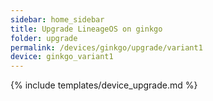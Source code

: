 ```yaml
---
sidebar: home_sidebar
title: Upgrade LineageOS on ginkgo
folder: upgrade
permalink: /devices/ginkgo/upgrade/variant1
device: ginkgo_variant1
---
```

{% include templates/device_upgrade.md %}

